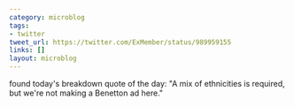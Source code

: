 ```yaml
---
category: microblog
tags:
- twitter
tweet_url: https://twitter.com/ExMember/status/989959155
links: []
layout: microblog
---
```

found today's breakdown quote of the day: "A mix of ethnicities is required, but we're not making a Benetton ad here."
